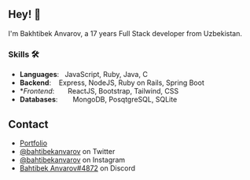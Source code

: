 ## Hey! 👋
I'm Bakhtibek Anvarov, a 17 years Full Stack developer from Uzbekistan.

### Skills 🛠️
- **Languages**: &nbsp;                          JavaScript, Ruby, Java, C
- **Backend**: &nbsp;&nbsp;                      Express, NodeJS, Ruby on Rails, Spring Boot
- **Frontend*: &nbsp;&nbsp;&nbsp;&nbsp;&nbsp;    ReactJS, Bootstrap, Tailwind, CSS
- **Databases**:  &nbsp;&nbsp;&nbsp;&nbsp;       MongoDB, PosqtgreSQL, SQLite

## Contact
- [Portfolio](https://anvarovb-portfolio.herokuapp.com/)
- [@bahtibekanvarov](https://twitter.com/martonlederer) on Twitter
- [@bahtibekanvarov](https://instagram.com/bakhtibekanvarov) on Instagram
- [Bahtibek Anvarov#4872](./) on Discord
